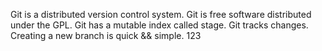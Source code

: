 Git is a distributed version control system.
Git is free software distributed under the GPL.
Git has a mutable index called stage.
Git tracks changes.
Creating a new branch is quick && simple.
123